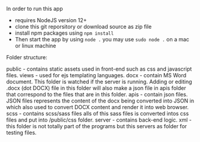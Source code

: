 In order to run this app

- requires NodeJS version 12+
- clone this git reporsitory or download source as zip file
- install npm packages using `npm install`
- Then start the app by using `node .` you may use `sudo node .` on a mac or linux machine

Folder structure:

public - contains static assets used in front-end such as css and javascript files.
views - used for ejs templating languages.
docx - contain MS Word document. This folder is watched if the server is running. Adding or editing .docx (dot DOCX) file in this folder will also make a json file in apis folder that correspond to the files that are in this folder.
apis - contain json files. JSON files represents the content of the docx being converted into JSON in which also used to convert DOCX content and render it into web browser.
scss - contains scss/sass files alls of this sass files is converted intos css files and put into /public/css folder.
server - contains back-end logic.
xml - this folder is not totally part of the programs but this servers as folder for testing files.
